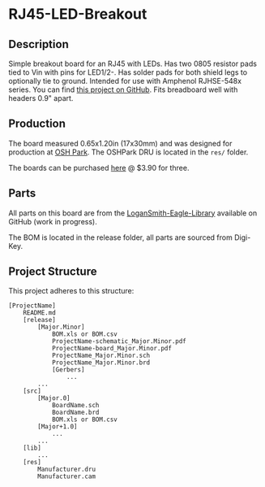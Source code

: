 # RJ45-LED-Breakout

## Description

Simple breakout board for an RJ45 with LEDs. Has two 0805 resistor pads tied to Vin with pins for LED1/2-. Has solder pads for both shield legs to optionally tie to ground. Intended for use with Amphenol RJHSE-548x series. You can find [this project on GitHub](https://github.com/nslogan/RJ45-LED-Breakout). Fits breadboard well with headers 0.9" apart.

## Production

The board measured 0.65x1.20in (17x30mm) and was designed for production at [OSH Park](https://www.oshpark.com/). The OSHPark DRU is located in the `res/` folder.

The boards can be purchased [here](https://www.oshpark.com/shared_projects/6Iadx5r2) @ $3.90 for three.

## Parts

All parts on this board are from the [LoganSmith-Eagle-Library](https://github.com/nslogan/LoganSmith-Eagle-Library) available on GitHub (work in progress).

The BOM is located in the release folder, all parts are sourced from Digi-Key.

## Project Structure

This project adheres to this structure:
	
	[ProjectName]
		README.md
		[release]
			[Major.Minor]
				BOM.xls or BOM.csv
				ProjectName-schematic_Major.Minor.pdf
				ProjectName-board_Major.Minor.pdf
				ProjectName_Major.Minor.sch
				ProjectName_Major.Minor.brd
				[Gerbers]
					...
			...
		[src]
			[Major.0]
				BoardName.sch
				BoardName.brd
				BOM.xls or BOM.csv
			[Major+1.0]
				...
			...
		[lib]
			...
		[res]
			Manufacturer.dru
			Manufacturer.cam